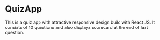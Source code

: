 # QuizApp
This is a quiz app with attractive responsive design build with React JS. It consists of 10 questions and also displays scorecard at the end of last question.

